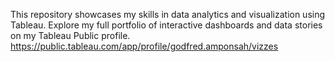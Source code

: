 This repository showcases my skills in data analytics and visualization using Tableau.
Explore my full portfolio of interactive dashboards and data stories on my Tableau Public profile.
https://public.tableau.com/app/profile/godfred.amponsah/vizzes
